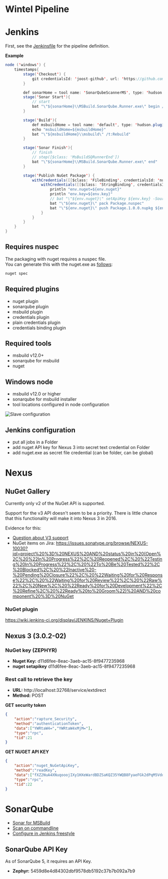 # Wintel Pipeline

# Jenkins
First, see the [Jenkinsfile](Jenkinsfile) for the pipeline definition.

**Example**
```java
node ('windows') {
    timestamps{
        stage('Checkout') {
            git credentialsId: 'joost-github', url: 'https://github.com/joostvdg/c-sharp-example.git'
        }

        def sonarHome = tool name: 'SonarQubeScannerMS', type: 'hudson.plugins.sonar.MsBuildSQRunnerInstallation'
        stage('Sonar Start'){
            // start
            bat "\"${sonarHome}\\MSBuild.SonarQube.Runner.exe\" begin /key:ProjectKey /name:ProjectName /version:1.0"
        }

        stage('Build'){
            def msbuildHome = tool name: 'default', type: 'hudson.plugins.msbuild.MsBuildInstallation'
            echo "msbuildHome=${msbuildHome}"
            bat "\"${msbuildHome}\\msbuild\" /t:Rebuild"
        }

        stage('Sonar Finish'){
            // finish
            // step([$class: 'MsBuildSQRunnerEnd'])
            bat "\"${sonarHome}\\MSBuild.SonarQube.Runner.exe\" end"
        }

        stage('Publish NuGet Package') {
            withCredentials([[$class: 'FileBinding', credentialsId: 'nuget', variable: 'nuget']]) {
                withCredentials([[$class: 'StringBinding', credentialsId: 'nuget-api-key', variable: 'key']]) {
                    println "env.nuget=${env.nuget}"
                    println "env.key=${env.key}"
                    // bat "\"${env.nuget}\" setApiKey ${env.key} -Source http://localhost:32769/repository/nuget-hosted"
                    bat "\"${env.nuget}\" pack Package.nuspec"
                    bat "\"${env.nuget}\" push Package.1.0.0.nupkg ${env.key} -Source http://localhost:32769/repository/nuget-hosted"
                }
            }
        }
    }
}

```
## Requires nuspec
The packaging with nuget requires a nuspec file. <br>
You can generate this with the nuget.exe as [follows](https://docs.nuget.org/create/creating-and-publishing-a-package):
```bash
nuget spec
```

## Required plugins
* nuget plugin
* sonarqube plugin
* msbuild plugin
* credentials plugin
* plain credentials plugin
* credentials binding plugin

## Required tools
* msbuild v12.0+
* sonarqube for msbuild
* nuget

## Windows node
* msbuild v12.0 or higher
* sonarqube for msbuild installer
* tool locations configured in node configuration

![Slave configuration](docs/images/jenkins-windows-node-config.png)

## Jenkins configuration
* put all jobs in a Folder
* add nuget API key for Nexus 3 into secret text credential on Folder
* add nuget.exe as secret file credential (can be folder, can be global)

# Nexus

## NuGet Gallery
Currently only v2 of the NuGet API is supported.

Support for the v3 API doesn't seem to be a priority.
There is little chance that this functionality will make it into Nexus 3 in 2016.

Evidence for this:
* [Question about V3 support](https://issues.sonatype.org/browse/NEXUS-10159 )
* NuGet items on Jira: https://issues.sonatype.org/browse/NEXUS-10030?jql=project%20%3D%20NEXUS%20AND%20status%20in%20(Open%2C%20%22In%20Progress%22%2C%20Reopened%2C%20%22Testing%20In%20Progress%22%2C%20%22To%20Be%20Tested%22%2C%20Blocked%2C%20%22Inactive%20-%20Pending%20Closure%22%2C%20%22Waiting%20for%20Response%22%2C%20%22Waiting%20for%20Review%22%2C%20%22Raw%22%2C%20New%2C%20%22Ready%20for%20Development%22%2C%20Refine%2C%20%22Ready%20to%20Groom%22)%20AND%20component%20%3D%20NuGet

### NuGet plugin
https://wiki.jenkins-ci.org/display/JENKINS/Nuget+Plugin


## Nexus 3 (3.0.2-02)
### NuGet key (ZEPHYR)
* **Nuget Key:** d11d6fee-8eac-3aeb-ac15-8f9477235968
* **nuget setapikey** d11d6fee-8eac-3aeb-ac15-8f9477235968

### Rest call to retrieve the key
* **URL:** http://localhost:32768/service/extdirect
* **Method:** POST


**GET security token**
```json
{
    "action":"rapture_Security",
    "method":"authenticationToken",
    "data":["YWRtaW4=","YWRtaW4xMjM="],
    "type":"rpc",
    "tid":21
}
```

**GET NUGET API KEY**
```json
{
    "action":"nuget_NuGetApiKey",
    "method":"readKey",
    "data":["fXZ2NuA4XNuqooojIXy1HXeWardBDZSaKQZ35YWQB8FyaeFGk2dPqM5VddBIMZ1uTav1T1HySxKuWGPx+PdOk7JO"],
    "type":"rpc",
    "tid":22
}
```

# SonarQube
* [Sonar for MSBuild](http://docs.sonarqube.org/display/SCAN/Analyzing+with+SonarQube+Scanner+for+MSBuild)
* [Scan on commandline](http://docs.sonarqube.org/display/SCAN/From+the+Command+Line)
* [Configure in Jenkins freestyle](http://docs.sonarqube.org/display/SCAN/From+Jenkins)

## SonarQube API Key
As of SonarQube 5, it requires an API Key.
* **Zephyr:** 5459d8e4d84302dbf9578db5192c37b7b092a7b9
